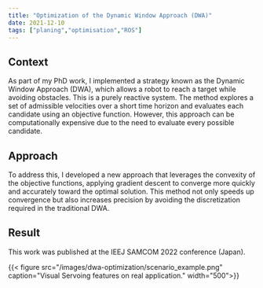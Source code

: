 ```yaml
---
title: "Optimization of the Dynamic Window Approach (DWA)"
date: 2021-12-10
tags: ["planing","optimisation","ROS"]
---
```


## Context

As part of my PhD work, I implemented a strategy known as the Dynamic Window Approach (DWA), which allows a robot to reach a target while avoiding obstacles. This is a purely reactive system. The method explores a set of admissible velocities over a short time horizon and evaluates each candidate using an objective function. However, this approach can be computationally expensive due to the need to evaluate every possible candidate.

## Approach 

To address this, I developed a new approach that leverages the convexity of the objective functions, applying gradient descent to converge more quickly and accurately toward the optimal solution. This method not only speeds up convergence but also increases precision by avoiding the discretization required in the traditional DWA.

## Result

This work was published at the IEEJ SAMCOM 2022 conference (Japan).

{{< figure src="/images/dwa-optimization/scenario_example.png" caption="Visual Servoing features on real application." width="500">}}
